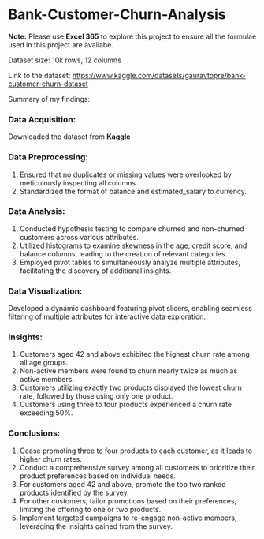 # Bank-Customer-Churn-Analysis

**Note:** Please use **Excel 365** to explore this project to ensure all the formulae used in this project are availabe.

Dataset size: 10k rows, 12 columns

Link to the dataset: https://www.kaggle.com/datasets/gauravtopre/bank-customer-churn-dataset

Summary of my findings:

### Data Acquisition:
Downloaded the dataset from **Kaggle**

### Data Preprocessing:
1. Ensured that no duplicates or missing values were overlooked by meticulously inspecting all columns.
2. Standardized the format of balance and estimated_salary to currency.

### Data Analysis:
1. Conducted hypothesis testing to compare churned and non-churned customers across various attributes.
2. Utilized histograms to examine skewness in the age, credit score, and balance columns, leading to the creation of relevant categories.
3. Employed pivot tables to simultaneously analyze multiple attributes, facilitating the discovery of additional insights.

### Data Visualization:
Developed a dynamic dashboard featuring pivot slicers, enabling seamless filtering of multiple attributes for interactive data exploration.

### Insights:
1.	Customers aged 42 and above exhibited the highest churn rate among all age groups.
2.	Non-active members were found to churn nearly twice as much as active members.
3.	Customers utilizing exactly two products displayed the lowest churn rate, followed by those using only one product.
4.	Customers using three to four products experienced a churn rate exceeding 50%.

### Conclusions:
1.	Cease promoting three to four products to each customer, as it leads to higher churn rates.
2.	Conduct a comprehensive survey among all customers to prioritize their product preferences based on individual needs.
3.	For customers aged 42 and above, promote the top two ranked products identified by the survey.
4.	For other customers, tailor promotions based on their preferences, limiting the offering to one or two products.
5.	Implement targeted campaigns to re-engage non-active members, leveraging the insights gained from the survey.

